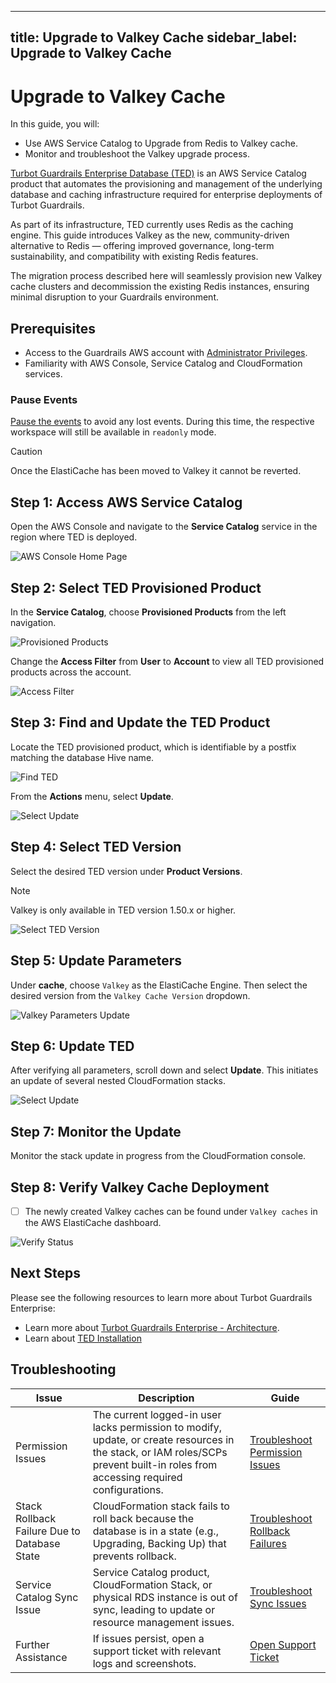 ---

title: Upgrade to Valkey Cache
sidebar_label: Upgrade to Valkey Cache
--------------------------------------

# Upgrade to Valkey Cache

In this guide, you will:

* Use AWS Service Catalog to Upgrade from Redis to Valkey cache.
* Monitor and troubleshoot the Valkey upgrade process.

[Turbot Guardrails Enterprise Database (TED)](/guardrails/docs/reference/glossary#turbot-guardrails-enterprise-database-ted) is an AWS Service Catalog product that automates the provisioning and management of the underlying database and caching infrastructure required for enterprise deployments of Turbot Guardrails.

As part of its infrastructure, TED currently uses Redis as the caching engine. This guide introduces Valkey as the new, community-driven alternative to Redis — offering improved governance, long-term sustainability, and compatibility with existing Redis features.

The migration process described here will seamlessly provision new Valkey cache clusters and decommission the existing Redis instances, ensuring minimal disruption to your Guardrails environment.

## Prerequisites

* Access to the Guardrails AWS account with [Administrator Privileges](/guardrails/docs/enterprise/FAQ/admin-permissions).
* Familiarity with AWS Console, Service Catalog and CloudFormation services.

### Pause Events

[Pause the events](/guardrails/docs/guides/hosting-guardrails/troubleshooting/pause-events#pause-event-processing) to avoid any lost events. During this time, the respective workspace will still be available in `readonly` mode.

>[!CAUTION]
> Once the ElastiCache has been moved to Valkey it cannot be reverted.

## Step 1: Access AWS Service Catalog

Open the AWS Console and navigate to the **Service Catalog** service in the region where TED is deployed.

![AWS Console Home Page](/images/docs/guardrails/guides/hosting-guardrails/updating-stacks/upgrade-to-valkey/aws-service-catalog-console.png)

## Step 2: Select TED Provisioned Product

In the **Service Catalog**, choose **Provisioned Products** from the left navigation.

![Provisioned Products](/images/docs/guardrails/guides/hosting-guardrails/updating-stacks/upgrade-to-valkey/service-catalog-provisioned-products.png)

Change the **Access Filter** from **User** to **Account** to view all TED provisioned products across the account.

![Access Filter](/images/docs/guardrails/guides/hosting-guardrails/updating-stacks/upgrade-to-valkey/service-catalog-select-access-filter.png)

## Step 3: Find and Update the TED Product

Locate the TED provisioned product, which is identifiable by a postfix matching the database Hive name.

![Find TED](/images/docs/guardrails/guides/hosting-guardrails/updating-stacks/upgrade-to-valkey/service-catalog-find-provisioned-product-ted.png)

From the **Actions** menu, select **Update**.

![Select Update](/images/docs/guardrails/guides/hosting-guardrails/updating-stacks/upgrade-to-valkey/service-catalog-actions-update.png)

## Step 4: Select TED Version

Select the desired TED version under **Product Versions**.

> [!NOTE]
> Valkey is only available in TED version 1.50.x or higher.

![Select TED Version](/images/docs/guardrails/guides/hosting-guardrails/updating-stacks/upgrade-to-valkey/service-catalog-select-ted-version.png)

## Step 5: Update Parameters

Under **cache**, choose `Valkey` as the ElastiCache Engine. Then select the desired version from the `Valkey Cache Version` dropdown.

![Valkey Parameters Update](/images/docs/guardrails/guides/hosting-guardrails/updating-stacks/upgrade-to-valkey/service-catalog-ted-update-parameters.png)

## Step 6: Update TED

After verifying all parameters, scroll down and select **Update**. This initiates an update of several nested CloudFormation stacks.

![Select Update](/images/docs/guardrails/guides/hosting-guardrails/updating-stacks/upgrade-to-valkey/service-catalog-ted-update-action.png)

## Step 7: Monitor the Update

Monitor the stack update in progress from the CloudFormation console.

## Step 8: Verify Valkey Cache Deployment

* [ ] The newly created Valkey caches can be found under `Valkey caches` in the AWS ElastiCache dashboard.

![Verify Status](/images/docs/guardrails/guides/hosting-guardrails/updating-stacks/upgrade-to-valkey/aws-valkey-cache-complete.png)

## Next Steps

Please see the following resources to learn more about Turbot Guardrails Enterprise:

* Learn more about [Turbot Guardrails Enterprise - Architecture](/guardrails/docs/enterprise/architecture).
* Learn about [TED Installation](/guardrails/docs/enterprise/installation/ted-installation)

## Troubleshooting

| Issue                                        | Description                                                                                                                                                                       | Guide                                                                                                                                    |
| -------------------------------------------- | --------------------------------------------------------------------------------------------------------------------------------------------------------------------------------- | ---------------------------------------------------------------------------------------------------------------------------------------- |
| Permission Issues                            | The current logged-in user lacks permission to modify, update, or create resources in the stack, or IAM roles/SCPs prevent built-in roles from accessing required configurations. | [Troubleshoot Permission Issues](/guardrails/docs/enterprise/FAQ/admin-permissions#aws-permissions-for-turbot-guardrails-administrators) |
| Stack Rollback Failure Due to Database State | CloudFormation stack fails to roll back because the database is in a state (e.g., Upgrading, Backing Up) that prevents rollback.                                                  | [Troubleshoot Rollback Failures](guides/hosting-guardrails/troubleshooting/database-instance-not-in-available-state)                     |
| Service Catalog Sync Issue                   | Service Catalog product, CloudFormation Stack, or physical RDS instance is out of sync, leading to update or resource management issues.                                          | [Troubleshoot Sync Issues](guides/hosting-guardrails/troubleshooting/service-catalog-out-of-sync)                                        |
| Further Assistance                           | If issues persist, open a support ticket with relevant logs and screenshots.                                                                                                      | [Open Support Ticket](https://support.turbot.com)                                                                                        |
